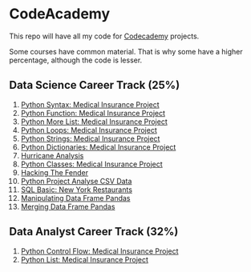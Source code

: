 # CodeAcademy
This repo will have all my code for [Codecademy](https://www.codecademy.com/profiles/FarhanKhalifaIbrahim) projects.

Some courses have common material. That is why some have a higher percentage, although the code is lesser.

## Data Science Career Track (25%)
1. [Python Syntax: Medical Insurance Project](https://gist.github.com/7efe06c2e430cc1fb9e227f835f28c57)
2. [Python Function: Medical Insurance Project](https://gist.github.com/c517acecd9cf29e51d09747a82ea2f6c)
3. [Python More List: Medical Insurance Project](https://gist.github.com/ae9d24c9ade37a212ed9a49848510b09)
4. [Python Loops: Medical Insurance Project](https://gist.github.com/89cf999152da5deece4985bc9fc6b002)
5. [Python Strings: Medical Insurance Project](https://gist.github.com/499184bbd4adbc188885b09b837e0d97)
6. [Python Dictionaries: Medical Insurance Project](https://gist.github.com/fa6d091c830087b8a51d92bf23f2e317)
7. [Hurricane Analysis](https://gist.github.com/c5c6459a655ae7518a9c1d198a03626c)
8. [Python Classes: Medical Insurance Project](https://gist.github.com/aca58379a36685a7ae6360e34850c570)
9. [Hacking The Fender](https://gist.github.com/f6e7d3657f34ec3acae3edeb1ea4aece)
10. [Python Project Analyse CSV Data](https://github.com/Farhan-Khalifa-Ibrahim/CodeAcademy/tree/main/python-portfolio)
11. [SQL Basic: New York Restaurants](https://gist.github.com/ad29eb5be07cde6f339a824c7d68b037)
12. [Manipulating Data Frame Pandas](https://github.com/Farhan-Khalifa-Ibrahim/CodeAcademy/blob/main/Manipulating%20Data%20Frame%20Pandas.py)
13. [Merging Data Frame Pandas]()

## Data Analyst Career Track (32%)
1. [Python Control Flow: Medical Insurance Project](https://gist.github.com/59f754db28b8a1c8bceb1b3180dd6367)
2. [Python List: Medical Insurance Project](https://gist.github.com/9567623ffc6682fa8bdaac674c2e270f)
